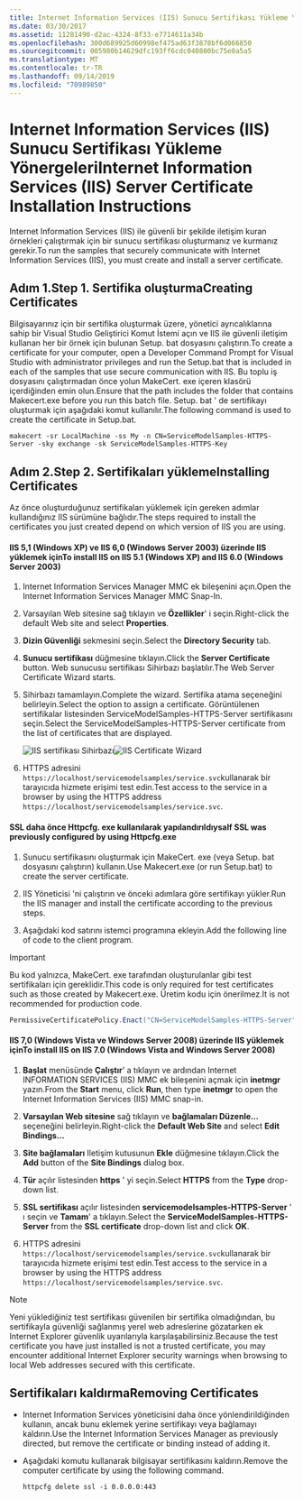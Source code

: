 ```yaml
---
title: Internet Information Services (IIS) Sunucu Sertifikası Yükleme Yönergeleri
ms.date: 03/30/2017
ms.assetid: 11281490-d2ac-4324-8f33-e7714611a34b
ms.openlocfilehash: 300d689925d60998ef475ad63f3878bf6d066850
ms.sourcegitcommit: 005980b14629dfc193ff6cdc040800bc75e0a5a5
ms.translationtype: MT
ms.contentlocale: tr-TR
ms.lasthandoff: 09/14/2019
ms.locfileid: "70989850"
---
```

# <a name="internet-information-services-iis-server-certificate-installation-instructions"></a><span data-ttu-id="67e23-102">Internet Information Services (IIS) Sunucu Sertifikası Yükleme Yönergeleri</span><span class="sxs-lookup"><span data-stu-id="67e23-102">Internet Information Services (IIS) Server Certificate Installation Instructions</span></span>
<span data-ttu-id="67e23-103">Internet Information Services (IIS) ile güvenli bir şekilde iletişim kuran örnekleri çalıştırmak için bir sunucu sertifikası oluşturmanız ve kurmanız gerekir.</span><span class="sxs-lookup"><span data-stu-id="67e23-103">To run the samples that securely communicate with Internet Information Services (IIS), you must create and install a server certificate.</span></span>  
  
## <a name="step-1-creating-certificates"></a><span data-ttu-id="67e23-104">Adım 1.</span><span class="sxs-lookup"><span data-stu-id="67e23-104">Step 1.</span></span> <span data-ttu-id="67e23-105">Sertifika oluşturma</span><span class="sxs-lookup"><span data-stu-id="67e23-105">Creating Certificates</span></span>  
 <span data-ttu-id="67e23-106">Bilgisayarınız için bir sertifika oluşturmak üzere, yönetici ayrıcalıklarına sahip bir Visual Studio Geliştirici Komut İstemi açın ve IIS ile güvenli iletişim kullanan her bir örnek için bulunan Setup. bat dosyasını çalıştırın.</span><span class="sxs-lookup"><span data-stu-id="67e23-106">To create a certificate for your computer, open a Developer Command Prompt for Visual Studio with administrator privileges and run the Setup.bat that is included in each of the samples that use secure communication with IIS.</span></span> <span data-ttu-id="67e23-107">Bu toplu iş dosyasını çalıştırmadan önce yolun MakeCert. exe içeren klasörü içerdiğinden emin olun.</span><span class="sxs-lookup"><span data-stu-id="67e23-107">Ensure that the path includes the folder that contains Makecert.exe before you run this batch file.</span></span> <span data-ttu-id="67e23-108">Setup. bat ' de sertifikayı oluşturmak için aşağıdaki komut kullanılır.</span><span class="sxs-lookup"><span data-stu-id="67e23-108">The following command is used to create the certificate in Setup.bat.</span></span>  
  
```console  
makecert -sr LocalMachine -ss My -n CN=ServiceModelSamples-HTTPS-Server -sky exchange -sk ServiceModelSamples-HTTPS-Key  
```  
  
## <a name="step-2-installing-certificates"></a><span data-ttu-id="67e23-109">Adım 2.</span><span class="sxs-lookup"><span data-stu-id="67e23-109">Step 2.</span></span> <span data-ttu-id="67e23-110">Sertifikaları yükleme</span><span class="sxs-lookup"><span data-stu-id="67e23-110">Installing Certificates</span></span>  
 <span data-ttu-id="67e23-111">Az önce oluşturduğunuz sertifikaları yüklemek için gereken adımlar kullandığınız IIS sürümüne bağlıdır.</span><span class="sxs-lookup"><span data-stu-id="67e23-111">The steps required to install the certificates you just created depend on which version of IIS you are using.</span></span>  
  
#### <a name="to-install-iis-on-iis-51-windows-xp-and-iis-60-windows-server-2003"></a><span data-ttu-id="67e23-112">IIS 5,1 (Windows XP) ve IIS 6,0 (Windows Server 2003) üzerinde IIS yüklemek için</span><span class="sxs-lookup"><span data-stu-id="67e23-112">To install IIS on IIS 5.1 (Windows XP) and IIS 6.0 (Windows Server 2003)</span></span>  
  
1. <span data-ttu-id="67e23-113">Internet Information Services Manager MMC ek bileşenini açın.</span><span class="sxs-lookup"><span data-stu-id="67e23-113">Open the Internet Information Services Manager MMC Snap-In.</span></span>  
  
2. <span data-ttu-id="67e23-114">Varsayılan Web sitesine sağ tıklayın ve **Özellikler**' i seçin.</span><span class="sxs-lookup"><span data-stu-id="67e23-114">Right-click the default Web site and select **Properties**.</span></span>  
  
3. <span data-ttu-id="67e23-115">**Dizin Güvenliği** sekmesini seçin.</span><span class="sxs-lookup"><span data-stu-id="67e23-115">Select the **Directory Security** tab.</span></span>  
  
4. <span data-ttu-id="67e23-116">**Sunucu sertifikası** düğmesine tıklayın.</span><span class="sxs-lookup"><span data-stu-id="67e23-116">Click the **Server Certificate** button.</span></span> <span data-ttu-id="67e23-117">Web sunucusu sertifikası Sihirbazı başlatılır.</span><span class="sxs-lookup"><span data-stu-id="67e23-117">The Web Server Certificate Wizard starts.</span></span>  
  
5. <span data-ttu-id="67e23-118">Sihirbazı tamamlayın.</span><span class="sxs-lookup"><span data-stu-id="67e23-118">Complete the wizard.</span></span> <span data-ttu-id="67e23-119">Sertifika atama seçeneğini belirleyin.</span><span class="sxs-lookup"><span data-stu-id="67e23-119">Select the option to assign a certificate.</span></span> <span data-ttu-id="67e23-120">Görüntülenen sertifikalar listesinden ServiceModelSamples-HTTPS-Server sertifikasını seçin.</span><span class="sxs-lookup"><span data-stu-id="67e23-120">Select the ServiceModelSamples-HTTPS-Server certificate from the list of certificates that are displayed.</span></span>  
  
     <span data-ttu-id="67e23-121">![IIS sertifikası Sihirbazı](../../../../docs/framework/wcf/samples/media/iiscertificate-wizard.GIF "IISCertificate_Wizard")</span><span class="sxs-lookup"><span data-stu-id="67e23-121">![IIS Certificate Wizard](../../../../docs/framework/wcf/samples/media/iiscertificate-wizard.GIF "IISCertificate_Wizard")</span></span>  
  
6. <span data-ttu-id="67e23-122">HTTPS adresini `https://localhost/servicemodelsamples/service.svc`kullanarak bir tarayıcıda hizmete erişimi test edin.</span><span class="sxs-lookup"><span data-stu-id="67e23-122">Test access to the service in a browser by using the HTTPS address `https://localhost/servicemodelsamples/service.svc`.</span></span>  
  
#### <a name="if-ssl-was-previously-configured-by-using-httpcfgexe"></a><span data-ttu-id="67e23-123">SSL daha önce Httpcfg. exe kullanılarak yapılandırıldıysa</span><span class="sxs-lookup"><span data-stu-id="67e23-123">If SSL was previously configured by using Httpcfg.exe</span></span>  
  
1. <span data-ttu-id="67e23-124">Sunucu sertifikasını oluşturmak için MakeCert. exe (veya Setup. bat dosyasını çalıştırın) kullanın.</span><span class="sxs-lookup"><span data-stu-id="67e23-124">Use Makecert.exe (or run Setup.bat) to create the server certificate.</span></span>  
  
2. <span data-ttu-id="67e23-125">IIS Yöneticisi 'ni çalıştırın ve önceki adımlara göre sertifikayı yükler.</span><span class="sxs-lookup"><span data-stu-id="67e23-125">Run the IIS manager and install the certificate according to the previous steps.</span></span>  
  
3. <span data-ttu-id="67e23-126">Aşağıdaki kod satırını istemci programına ekleyin.</span><span class="sxs-lookup"><span data-stu-id="67e23-126">Add the following line of code to the client program.</span></span>  
  
> [!IMPORTANT]
> <span data-ttu-id="67e23-127">Bu kod yalnızca, MakeCert. exe tarafından oluşturulanlar gibi test sertifikaları için gereklidir.</span><span class="sxs-lookup"><span data-stu-id="67e23-127">This code is only required for test certificates such as those created by Makecert.exe.</span></span> <span data-ttu-id="67e23-128">Üretim kodu için önerilmez.</span><span class="sxs-lookup"><span data-stu-id="67e23-128">It is not recommended for production code.</span></span>  
  
```csharp  
PermissiveCertificatePolicy.Enact("CN=ServiceModelSamples-HTTPS-Server");  
```  
  
#### <a name="to-install-iis-on-iis-70-windows-vista-and-windows-server-2008"></a><span data-ttu-id="67e23-129">IIS 7,0 (Windows Vista ve Windows Server 2008) üzerinde IIS yüklemek için</span><span class="sxs-lookup"><span data-stu-id="67e23-129">To install IIS on IIS 7.0 (Windows Vista and Windows Server 2008)</span></span>  
  
1. <span data-ttu-id="67e23-130">**Başlat** menüsünde **Çalıştır**' a tıklayın ve ardından Internet INFORMATION SERVICES (IIS) MMC ek bileşenini açmak için **inetmgr** yazın.</span><span class="sxs-lookup"><span data-stu-id="67e23-130">From the **Start** menu, click **Run**, then type **inetmgr** to open the Internet Information Services (IIS) MMC snap-in.</span></span>  
  
2. <span data-ttu-id="67e23-131">**Varsayılan Web sitesine** sağ tıklayın ve **bağlamaları Düzenle...** seçeneğini belirleyin.</span><span class="sxs-lookup"><span data-stu-id="67e23-131">Right-click the **Default Web Site** and select **Edit Bindings…**</span></span>  
  
3. <span data-ttu-id="67e23-132">**Site bağlamaları** Iletişim kutusunun **Ekle** düğmesine tıklayın.</span><span class="sxs-lookup"><span data-stu-id="67e23-132">Click the **Add** button of the **Site Bindings** dialog box.</span></span>  
  
4. <span data-ttu-id="67e23-133">**Tür** açılır listesinden **https** ' yi seçin.</span><span class="sxs-lookup"><span data-stu-id="67e23-133">Select **HTTPS** from the **Type** drop-down list.</span></span>  
  
5. <span data-ttu-id="67e23-134">**SSL sertifikası** açılır listesinden **servicemodelsamples-HTTPS-Server** ' ı seçin ve **Tamam**' a tıklayın.</span><span class="sxs-lookup"><span data-stu-id="67e23-134">Select the **ServiceModelSamples-HTTPS-Server** from the **SSL certificate** drop-down list and click **OK**.</span></span>  
  
6. <span data-ttu-id="67e23-135">HTTPS adresini `https://localhost/servicemodelsamples/service.svc`kullanarak bir tarayıcıda hizmete erişimi test edin.</span><span class="sxs-lookup"><span data-stu-id="67e23-135">Test access to the service in a browser by using the HTTPS address `https://localhost/servicemodelsamples/service.svc`.</span></span>  
  
> [!NOTE]
> <span data-ttu-id="67e23-136">Yeni yüklediğiniz test sertifikası güvenilen bir sertifika olmadığından, bu sertifikayla güvenliği sağlanmış yerel web adreslerine gözatarken ek Internet Explorer güvenlik uyarılarıyla karşılaşabilirsiniz.</span><span class="sxs-lookup"><span data-stu-id="67e23-136">Because the test certificate you have just installed is not a trusted certificate, you may encounter additional Internet Explorer security warnings when browsing to local Web addresses secured with this certificate.</span></span>  
  
## <a name="removing-certificates"></a><span data-ttu-id="67e23-137">Sertifikaları kaldırma</span><span class="sxs-lookup"><span data-stu-id="67e23-137">Removing Certificates</span></span>  
  
- <span data-ttu-id="67e23-138">Internet Information Services yöneticisini daha önce yönlendirildiğinden kullanın, ancak bunu eklemek yerine sertifikayı veya bağlamayı kaldırın.</span><span class="sxs-lookup"><span data-stu-id="67e23-138">Use the Internet Information Services Manager as previously directed, but remove the certificate or binding instead of adding it.</span></span>  
  
- <span data-ttu-id="67e23-139">Aşağıdaki komutu kullanarak bilgisayar sertifikasını kaldırın.</span><span class="sxs-lookup"><span data-stu-id="67e23-139">Remove the computer certificate by using the following command.</span></span>  
  
    ```console  
    httpcfg delete ssl -i 0.0.0.0:443  
    ```
